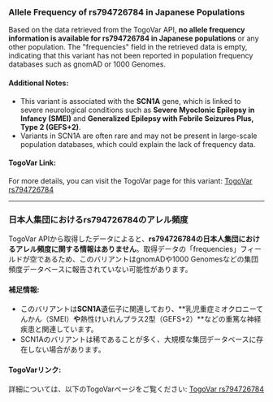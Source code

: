 ### Allele Frequency of rs794726784 in Japanese Populations

Based on the data retrieved from the TogoVar API, **no allele frequency information is available for rs794726784 in Japanese populations** or any other population. The "frequencies" field in the retrieved data is empty, indicating that this variant has not been reported in population frequency databases such as gnomAD or 1000 Genomes.

#### Additional Notes:
- This variant is associated with the **SCN1A** gene, which is linked to severe neurological conditions such as **Severe Myoclonic Epilepsy in Infancy (SMEI)** and **Generalized Epilepsy with Febrile Seizures Plus, Type 2 (GEFS+2)**.
- Variants in SCN1A are often rare and may not be present in large-scale population databases, which could explain the lack of frequency data.

#### TogoVar Link:
For more details, you can visit the TogoVar page for this variant: [TogoVar rs794726784](https://togovar.org/variant/tgv417503298)

---

### 日本人集団におけるrs794726784のアレル頻度

TogoVar APIから取得したデータによると、**rs794726784の日本人集団におけるアレル頻度に関する情報はありません**。取得データの「frequencies」フィールドが空であるため、このバリアントはgnomADや1000 Genomesなどの集団頻度データベースに報告されていない可能性があります。

#### 補足情報:
- このバリアントは**SCN1A**遺伝子に関連しており、**乳児重症ミオクロニーてんかん（SMEI）**や**熱性けいれんプラス2型（GEFS+2）**などの重篤な神経疾患と関連しています。
- SCN1Aのバリアントは稀であることが多く、大規模な集団データベースに存在しない場合があります。

#### TogoVarリンク:
詳細については、以下のTogoVarページをご覧ください: [TogoVar rs794726784](https://togovar.org/variant/tgv417503298)